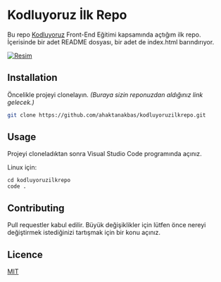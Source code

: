 # Kodluyoruz İlk Repo

Bu repo [Kodluyoruz](www.kodluyoruz.org) Front-End Eğitimi kapsamında açtığım ilk repo. İçerisinde bir adet README dosyası, bir adet de index.html barındırıyor.

[![Resim](https://picsum.photos/200/300)](https://github.com/ahaktanakbas/kodluyoruzilkrepo.git)

## Installation
Öncelikle projeyi clonelayın. *(Buraya sizin reponuzdan aldığınız link gelecek.)*

```bash
git clone https://github.com/ahaktanakbas/kodluyoruzilkrepo.git
```


## Usage
Projeyi cloneladıktan sonra Visual Studio Code programında açınız.

Linux için:

```linux
cd kodluyoruzilkrepo
code .
```

## Contributing
Pull requestler kabul edilir. Büyük değişiklikler için lütfen önce nereyi değiştirmek istediğinizi tartışmak için bir konu açınız.

## Licence
[MIT](https://choosealicense.com/licenses/mit/)
